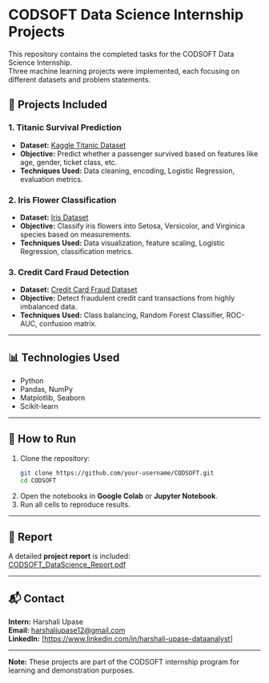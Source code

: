 # CODSOFT Data Science Internship Projects

This repository contains the completed tasks for the CODSOFT Data Science Internship.  
Three machine learning projects were implemented, each focusing on different datasets and problem statements.

## 📂 Projects Included

### 1. Titanic Survival Prediction
- **Dataset:** [Kaggle Titanic Dataset](https://www.kaggle.com/datasets/yasserh/titanic-dataset)
- **Objective:** Predict whether a passenger survived based on features like age, gender, ticket class, etc.
- **Techniques Used:** Data cleaning, encoding, Logistic Regression, evaluation metrics.

### 2. Iris Flower Classification
- **Dataset:** [Iris Dataset](https://www.kaggle.com/datasets/arshid/iris-flower-dataset)
- **Objective:** Classify iris flowers into Setosa, Versicolor, and Virginica species based on measurements.
- **Techniques Used:** Data visualization, feature scaling, Logistic Regression, classification metrics.

### 3. Credit Card Fraud Detection
- **Dataset:** [Credit Card Fraud Dataset](https://www.kaggle.com/datasets/mlg-ulb/creditcardfraud)
- **Objective:** Detect fraudulent credit card transactions from highly imbalanced data.
- **Techniques Used:** Class balancing, Random Forest Classifier, ROC-AUC, confusion matrix.

---

## 📊 Technologies Used
- Python
- Pandas, NumPy
- Matplotlib, Seaborn
- Scikit-learn

---

## 🚀 How to Run
1. Clone the repository:
   ```bash
   git clone https://github.com/your-username/CODSOFT.git
   cd CODSOFT
   ```
2. Open the notebooks in **Google Colab** or **Jupyter Notebook**.
3. Run all cells to reproduce results.

---

## 📄 Report
A detailed **project report** is included:  
[CODSOFT_DataScience_Report.pdf](CODSOFT_DataScience_Report.pdf)

---

## 📬 Contact
**Intern:** Harshali Upase  
**Email:** harshaliupase12@gmail.com  
**LinkedIn:** [https://www.linkedin.com/in/harshali-upase-dataanalyst]

---
**Note:** These projects are part of the CODSOFT internship program for learning and demonstration purposes.
